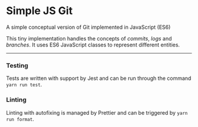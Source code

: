 # Simple JS Git
A simple conceptual version of Git implemented in JavaScript (ES6)

This tiny implementation handles the concepts of *commits*, *logs* and *branches*. It uses ES6 JavaScript classes to represent different entities.

---

### Testing
Tests are written with support by Jest and can be run through the command `yarn run test`.

### Linting
Linting with autofixing is managed by Prettier and can be triggered by `yarn run format`.
